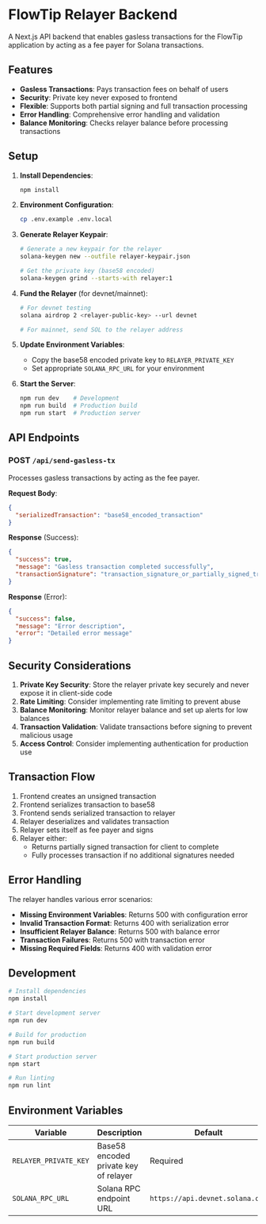 # FlowTip Relayer Backend

A Next.js API backend that enables gasless transactions for the FlowTip application by acting as a fee payer for Solana transactions.

## Features

- **Gasless Transactions**: Pays transaction fees on behalf of users
- **Security**: Private key never exposed to frontend
- **Flexible**: Supports both partial signing and full transaction processing
- **Error Handling**: Comprehensive error handling and validation
- **Balance Monitoring**: Checks relayer balance before processing transactions

## Setup

1. **Install Dependencies**:
   ```bash
   npm install
   ```

2. **Environment Configuration**:
   ```bash
   cp .env.example .env.local
   ```

3. **Generate Relayer Keypair**:
   ```bash
   # Generate a new keypair for the relayer
   solana-keygen new --outfile relayer-keypair.json
   
   # Get the private key (base58 encoded)
   solana-keygen grind --starts-with relayer:1
   ```

4. **Fund the Relayer** (for devnet/mainnet):
   ```bash
   # For devnet testing
   solana airdrop 2 <relayer-public-key> --url devnet
   
   # For mainnet, send SOL to the relayer address
   ```

5. **Update Environment Variables**:
   - Copy the base58 encoded private key to `RELAYER_PRIVATE_KEY`
   - Set appropriate `SOLANA_RPC_URL` for your environment

6. **Start the Server**:
   ```bash
   npm run dev    # Development
   npm run build  # Production build
   npm run start  # Production server
   ```

## API Endpoints

### POST `/api/send-gasless-tx`

Processes gasless transactions by acting as the fee payer.

**Request Body**:
```json
{
  "serializedTransaction": "base58_encoded_transaction"
}
```

**Response** (Success):
```json
{
  "success": true,
  "message": "Gasless transaction completed successfully",
  "transactionSignature": "transaction_signature_or_partially_signed_transaction"
}
```

**Response** (Error):
```json
{
  "success": false,
  "message": "Error description",
  "error": "Detailed error message"
}
```

## Security Considerations

1. **Private Key Security**: Store the relayer private key securely and never expose it in client-side code
2. **Rate Limiting**: Consider implementing rate limiting to prevent abuse
3. **Balance Monitoring**: Monitor relayer balance and set up alerts for low balances
4. **Transaction Validation**: Validate transactions before signing to prevent malicious usage
5. **Access Control**: Consider implementing authentication for production use

## Transaction Flow

1. Frontend creates an unsigned transaction
2. Frontend serializes transaction to base58
3. Frontend sends serialized transaction to relayer
4. Relayer deserializes and validates transaction
5. Relayer sets itself as fee payer and signs
6. Relayer either:
   - Returns partially signed transaction for client to complete
   - Fully processes transaction if no additional signatures needed

## Error Handling

The relayer handles various error scenarios:

- **Missing Environment Variables**: Returns 500 with configuration error
- **Invalid Transaction Format**: Returns 400 with serialization error
- **Insufficient Relayer Balance**: Returns 500 with balance error
- **Transaction Failures**: Returns 500 with transaction error
- **Missing Required Fields**: Returns 400 with validation error

## Development

```bash
# Install dependencies
npm install

# Start development server
npm run dev

# Build for production
npm run build

# Start production server
npm start

# Run linting
npm run lint
```

## Environment Variables

| Variable | Description | Default |
|----------|-------------|---------|
| `RELAYER_PRIVATE_KEY` | Base58 encoded private key of relayer | Required |
| `SOLANA_RPC_URL` | Solana RPC endpoint URL | `https://api.devnet.solana.com` | 
